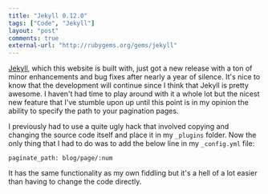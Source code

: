 ```yaml
---
title: "Jekyll 0.12.0"
tags: ["Code", "Jekyll"]
layout: "post"
comments: true
external-url: "http://rubygems.org/gems/jekyll"
---
```


[Jekyll](http://jekyllrb.com/), which this website is built with, just got a new release with a ton of minor enhancements and bug fixes after nearly a year of silence. It's nice to know that the development will continue since I think that Jekyll is pretty awesome. I haven't had time to play around with it a whole lot but the nicest new feature that I've stumble upon up until this point is in my opinion the ability to specify the path to your pagination pages. 

I previously had to use a quite ugly hack that involved copying and changing the source code itself and place it in my `_plugins` folder. Now the only thing that I had to do was to add the below line in my `_config.yml` file:

	paginate_path: blog/page/:num

It has the same functionality as my own fiddling but it's a hell of a lot easier than having to change the code directly.
